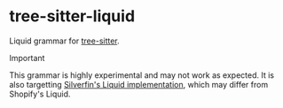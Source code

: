 # tree-sitter-liquid

Liquid grammar for [tree-sitter](https://github.com/tree-sitter/tree-sitter).

> [!IMPORTANT]
> This grammar is highly experimental and may not work as expected.
> It is also targetting [Silverfin's Liquid implementation](https://developer.silverfin.com/docs/where-to-start), which may differ from Shopify's Liquid.

